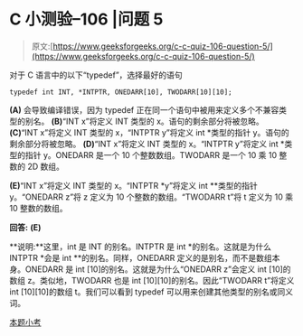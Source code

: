 # C 小测验–106 |问题 5

> 原文:[https://www.geeksforgeeks.org/c-c-quiz-106-question-5/](https://www.geeksforgeeks.org/c-c-quiz-106-question-5/)

对于 C 语言中的以下“typedef”，选择最好的语句

```
typedef int INT, *INTPTR, ONEDARR[10], TWODARR[10][10];
```

**(A)** 会导致编译错误，因为 typedef 正在同一个语句中被用来定义多个不兼容类型的别名。
**(B)**“INT x”将定义 INT 类型的 x。语句的剩余部分将被忽略。
**(C)**“INT x”将定义 INT 类型的 x，“INTPTR y”将定义 int *类型的指针 y。语句的剩余部分将被忽略。
**(D)**“INT x”将定义 INT 类型的 x。“INTPTR y”将定义 int *类型的指针 y。ONEDARR 是一个 10 个整数数组。TWODARR 是一个 10 乘 10 整数的 2D 数组。

**(E)**“INT x”将定义 INT 类型的 x。“INTPTR *y”将定义 int **类型的指针 y。“ONEDARR z”将 z 定义为 10 个整数的数组。“TWODARR t”将 t 定义为 10 乘 10 整数的数组。

**回答:** **(E)**

**说明:**这里，int 是 INT 的别名。INTPTR 是 int *的别名。这就是为什么 INTPTR *会是 int **的别名。同样，ONEDARR 定义的是别名，而不是数组本身。ONEDARR 是 int [10]的别名。这就是为什么“ONEDARR z”会定义 int [10]的数组 z。类似地，TWODARR 也是 int [10][10]的别名。因此“TWODARR t”将定义 int [10][10]的数组 t。我们可以看到 typedef 可以用来创建其他类型的别名或同义词。

[本题小考](https://www.geeksforgeeks.org/c-quiz-106-gq/)